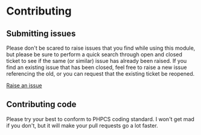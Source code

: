 # Contributing

## Submitting issues

Please don't be scared to raise issues that you find while using this module, but please be sure to perform a quick
search through open and closed ticket to see if the same (or similar) issue has already been raised. If you find an
existing issue that has been closed, feel free to raise a new issue referencing the old, or you can request that the
existing ticket be reopened.

[Raise an issue](https://github.com/chrispenny/silverstripe-webpagetest/issues)

## Contributing code

Please try your best to conform to PHPCS coding standard. I won't get mad if you don't, but it will make your pull
requests go a lot faster.
